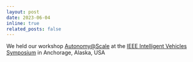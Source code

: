 ```yaml
---
layout: post
date: 2023-06-04
inline: true
related_posts: false
---
```


We held our workshop [Autonomy@Scale](https://sites.google.com/view/autonomyatscale2023) at the [IEEE Intelligent Vehicles Symposium](https://2023.ieee-iv.org) in Anchorage, Alaska, USA